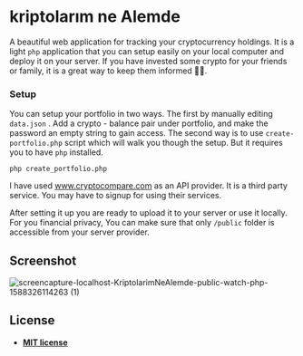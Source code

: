 # kriptolarım ne Alemde

A beautiful web application for tracking your cryptocurrency holdings.
It is a light `php` application that you can setup easily on your local computer and deploy it on your server.
If you have invested some crypto for your friends or family, it is a great way to keep them informed 👨‍💻.

### Setup
You can setup your portfolio in two ways.
The first by manually editing `data.json` . Add a crypto - balance pair under portfolio, and make the password an empty string to gain access.
The second way is to use `create-portfolio.php` script which will walk you though the setup. But it requires you to have `php` installed.

```
php create_portfolio.php
```

I have used www.cryptocompare.com as an API provider. It is a third party service. You may have to signup for using their services.

After setting it up you are ready to upload it to your server or use it locally.
For you financial privacy, You can make sure that only `/public` folder is accessible from your server provider. 
## Screenshot
![screencapture-localhost-KriptolarimNeAlemde-public-watch-php-1588326114263 (1)](https://user-images.githubusercontent.com/13342870/80798006-f556db00-8bab-11ea-8d01-300d4b93a02d.png)
## License
- **[MIT license](http://opensource.org/licenses/mit-license.php)**
